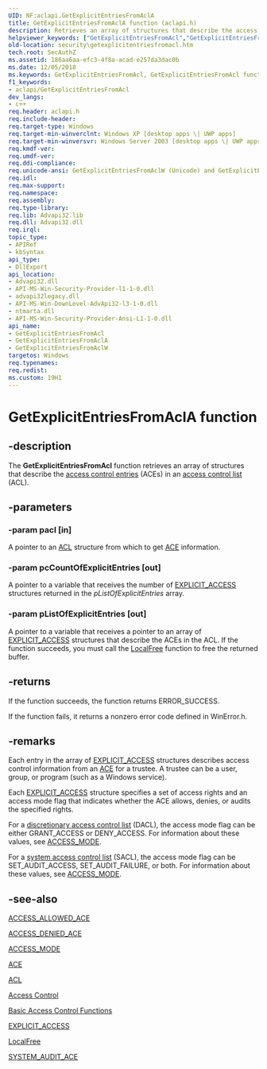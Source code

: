 ```yaml
---
UID: NF:aclapi.GetExplicitEntriesFromAclA
title: GetExplicitEntriesFromAclA function (aclapi.h)
description: Retrieves an array of structures that describe the access control entries (ACEs) in an access control list (ACL).helpviewer_keywords: ["GetExplicitEntriesFromAcl","GetExplicitEntriesFromAcl function [Security]","GetExplicitEntriesFromAclA","GetExplicitEntriesFromAclW","_win32_getexplicitentriesfromacl","aclapi/GetExplicitEntriesFromAcl","aclapi/GetExplicitEntriesFromAclA","aclapi/GetExplicitEntriesFromAclW","security.getexplicitentriesfromacl"]
old-location: security\getexplicitentriesfromacl.htm
tech.root: SecAuthZ
ms.assetid: 186aa6aa-efc3-4f8a-acad-e257da3dac0b
ms.date: 12/05/2018
ms.keywords: GetExplicitEntriesFromAcl, GetExplicitEntriesFromAcl function [Security], GetExplicitEntriesFromAclA, GetExplicitEntriesFromAclW, _win32_getexplicitentriesfromacl, aclapi/GetExplicitEntriesFromAcl, aclapi/GetExplicitEntriesFromAclA, aclapi/GetExplicitEntriesFromAclW, security.getexplicitentriesfromacl
f1_keywords:
- aclapi/GetExplicitEntriesFromAcl
dev_langs:
- c++
req.header: aclapi.h
req.include-header: 
req.target-type: Windows
req.target-min-winverclnt: Windows XP [desktop apps \| UWP apps]
req.target-min-winversvr: Windows Server 2003 [desktop apps \| UWP apps]
req.kmdf-ver: 
req.umdf-ver: 
req.ddi-compliance: 
req.unicode-ansi: GetExplicitEntriesFromAclW (Unicode) and GetExplicitEntriesFromAclA (ANSI)
req.idl: 
req.max-support: 
req.namespace: 
req.assembly: 
req.type-library: 
req.lib: Advapi32.lib
req.dll: Advapi32.dll
req.irql: 
topic_type:
- APIRef
- kbSyntax
api_type:
- DllExport
api_location:
- Advapi32.dll
- API-MS-Win-Security-Provider-l1-1-0.dll
- advapi32legacy.dll
- API-MS-Win-DownLevel-AdvApi32-l3-1-0.dll
- ntmarta.dll
- API-MS-Win-Security-Provider-Ansi-L1-1-0.dll
api_name:
- GetExplicitEntriesFromAcl
- GetExplicitEntriesFromAclA
- GetExplicitEntriesFromAclW
targetos: Windows
req.typenames: 
req.redist: 
ms.custom: 19H1
---
```


# GetExplicitEntriesFromAclA function


## -description


The <b>GetExplicitEntriesFromAcl</b> function retrieves an array of structures that describe the <a href="https://docs.microsoft.com/windows/desktop/SecGloss/a-gly">access control entries</a> (ACEs) in an <a href="https://docs.microsoft.com/windows/desktop/SecGloss/a-gly">access control list</a> (ACL).


## -parameters




### -param pacl [in]

A pointer to an 
<a href="https://docs.microsoft.com/windows/desktop/api/winnt/ns-winnt-acl">ACL</a> structure from which to get 
<a href="https://docs.microsoft.com/windows/desktop/SecAuthZ/ace">ACE</a> information.


### -param pcCountOfExplicitEntries [out]

A pointer to a variable that receives the number of <a href="https://docs.microsoft.com/windows/desktop/api/accctrl/ns-accctrl-explicit_access_a">EXPLICIT_ACCESS</a> structures returned in the <i>pListOfExplicitEntries</i> array.


### -param pListOfExplicitEntries [out]

A pointer to a variable that receives a pointer to an array of <a href="https://docs.microsoft.com/windows/desktop/api/accctrl/ns-accctrl-explicit_access_a">EXPLICIT_ACCESS</a> structures that describe the ACEs in the ACL. If the function succeeds, you must call the 
<a href="https://docs.microsoft.com/windows/desktop/api/winbase/nf-winbase-localfree">LocalFree</a> function to free the returned buffer.


## -returns



If the function succeeds, the function returns ERROR_SUCCESS.

If the function fails, it returns a nonzero error code defined in WinError.h.




## -remarks



Each entry in the array of 
<a href="https://docs.microsoft.com/windows/desktop/api/accctrl/ns-accctrl-explicit_access_a">EXPLICIT_ACCESS</a> structures describes access control information from an 
<a href="https://docs.microsoft.com/windows/desktop/SecAuthZ/ace">ACE</a> for a trustee. A trustee can be a user, group, or program (such as a Windows service).

Each <a href="https://docs.microsoft.com/windows/desktop/api/accctrl/ns-accctrl-explicit_access_a">EXPLICIT_ACCESS</a> structure specifies a set of access rights and an access mode flag that indicates whether the ACE allows, denies, or audits the specified rights.

For a <a href="https://docs.microsoft.com/windows/desktop/SecGloss/d-gly">discretionary access control list</a> (DACL), the access mode flag can be  either GRANT_ACCESS or DENY_ACCESS. For information about these values, see <a href="https://docs.microsoft.com/windows/desktop/api/accctrl/ne-accctrl-access_mode">ACCESS_MODE</a>.

For a <a href="https://docs.microsoft.com/windows/desktop/SecGloss/s-gly">system access control list</a> (SACL), the access mode flag can be SET_AUDIT_ACCESS, SET_AUDIT_FAILURE, or both. For information about these values, see <a href="https://docs.microsoft.com/windows/desktop/api/accctrl/ne-accctrl-access_mode">ACCESS_MODE</a>.




## -see-also




<a href="https://docs.microsoft.com/windows/desktop/api/winnt/ns-winnt-access_allowed_ace">ACCESS_ALLOWED_ACE</a>



<a href="https://docs.microsoft.com/windows/desktop/api/winnt/ns-winnt-access_denied_ace">ACCESS_DENIED_ACE</a>



<a href="https://docs.microsoft.com/windows/desktop/api/accctrl/ne-accctrl-access_mode">ACCESS_MODE</a>



<a href="https://docs.microsoft.com/windows/desktop/SecAuthZ/ace">ACE</a>



<a href="https://docs.microsoft.com/windows/desktop/api/winnt/ns-winnt-acl">ACL</a>



<a href="https://docs.microsoft.com/windows/desktop/SecAuthZ/access-control">Access Control</a>



<a href="https://docs.microsoft.com/windows/desktop/SecAuthZ/authorization-functions">Basic Access Control Functions</a>



<a href="https://docs.microsoft.com/windows/desktop/api/accctrl/ns-accctrl-explicit_access_a">EXPLICIT_ACCESS</a>



<a href="https://docs.microsoft.com/windows/desktop/api/winbase/nf-winbase-localfree">LocalFree</a>



<a href="https://docs.microsoft.com/windows/desktop/api/winnt/ns-winnt-system_audit_ace">SYSTEM_AUDIT_ACE</a>
 

 

